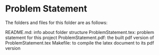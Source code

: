 # Problem Statement

The folders and files for this folder are as follows:

README.md: info about folder structure
ProblemStatement.tex: problem statement for this project
ProblemStatement.pdf: the built pdf version of ProblemStatement.tex
Makefile: to compile the latex document to its pdf version
